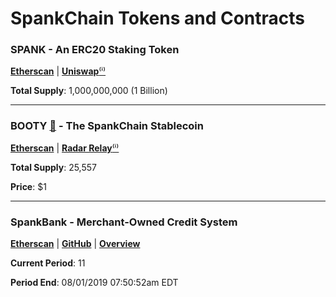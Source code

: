 # SpankChain Tokens and Contracts

### SPANK - An ERC20 Staking Token
[**Etherscan**](https://etherscan.io/token/0x42d6622dece394b54999fbd73d108123806f6a18) | [**Uniswap**](https://uniswap.exchange/swap)[⁽ⁱ⁾][1]

**__Total Supply__**: 1,000,000,000 (1 Billion)

---

### BOOTY [🍑][2] - The SpankChain Stablecoin
[**Etherscan**](https://etherscan.io/token/0x6b01c3170ae1efebee1a3159172cb3f7a5ecf9e5) | [**Radar Relay**](https://app.radarrelay.com/BOOTY/DAI)[⁽ⁱ⁾][3]

**__Total Supply__**: 25,557

**__Price__**: $1

---

### SpankBank - Merchant-Owned Credit System
[**Etherscan**](https://etherscan.io/address/0x1ECB60873E495dDFa2a13A8F4140e490dd574E6F) | [**GitHub**](https://github.com/spankchain/spankbank) | [**Overview**](../platform/spankbank/spankbank.md)

**Current Period**: 11

**Period End**: 08/01/2019 07:50:52am EDT


[1]: https://www.youtube.com/watch?v=MNbfdoSXTHE&t
[2]: https://emojipedia.org/peach/
[3]: https://support.radarrelay.com/en/support/solutions/folders/42000095250